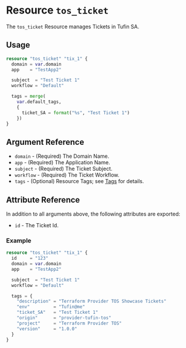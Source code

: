 # Resource `tos_ticket`

The `tos_ticket` Resource manages Tickets in Tufin SA.

## Usage

```terraform
resource "tos_ticket" "tix_1" {
  domain = var.domain
  app    = "TestApp2"

  subject  = "Test Ticket 1"
  workflow = "Default"

  tags = merge(
    var.default_tags,
    {
      ticket_SA = format("%s", "Test Ticket 1")
    })
}
```

## Argument Reference

* `domain` - (Required) The Domain Name.
* `app` - (Required) The Application Name.
* `subject` - (Required) The Ticket Subject.
* `workflow` - (Required) The Ticket Workflow.
* `tags` - (Optional) Resource Tags; see [Tags](tag.md) for details.

## Attribute Reference

In addition to all arguments above, the following attributes are exported:

* `id` - The Ticket Id.

### Example

```terraform
resource "tos_ticket" "tix_1" {
  id     = "123"
  domain = var.domain
  app    = "TestApp2"

  subject  = "Test Ticket 1"
  workflow = "Default"

  tags = {
    "description" = "Terraform Provider TOS Showcase Tickets"
    "env"         = "Tufin@me"
    "ticket_SA"   = "Test Ticket 1"
    "origin"      = "provider-tufin-tos"
    "project"     = "Terraform Provider TOS"
    "version"     = "1.0.0"
  }
}
```